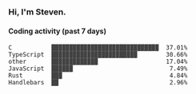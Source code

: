 ### Hi, I'm Steven.

#### Coding activity (past 7 days)
```
C           ▓▓▓▓▓▓▓▓▓▓▓▓▓▓▓▓▓▓▓▓▓▓▓▓▓▓▓▓▓▓  37.01%
TypeScript  ▓▓▓▓▓▓▓▓▓▓▓▓▓▓▓▓▓▓▓▓▓▓▓▓        30.66%
other       ▓▓▓▓▓▓▓▓▓▓▓▓▓                   17.04%
JavaScript  ▓▓▓▓▓▓                           7.49%
Rust        ▓▓▓                              4.84%
Handlebars  ▓▓                               2.96%
```
